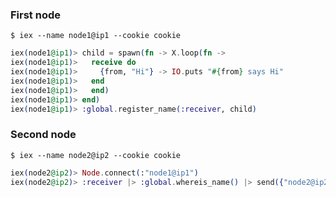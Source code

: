 ### First node
`$ iex --name node1@ip1 --cookie cookie`

```elixir
iex(node1@ip1)> child = spawn(fn -> X.loop(fn ->
iex(node1@ip1)>   receive do
iex(node1@ip1)>     {from, "Hi"} -> IO.puts "#{from} says Hi"
iex(node1@ip1)>   end
iex(node1@ip1)>   end)
iex(node1@ip1)> end)
iex(node1@ip1)> :global.register_name(:receiver, child)
```

### Second node
`$ iex --name node2@ip2 --cookie cookie`

```elixir
iex(node2@ip2)> Node.connect(:"node1@ip1")
iex(node2@ip2)> :receiver |> :global.whereis_name() |> send({"node2@ip2", "Hi"})
```

